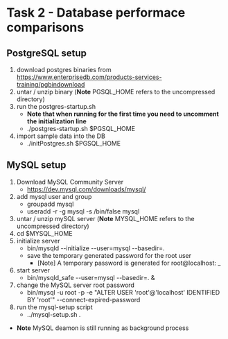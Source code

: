 
# Task 2 - Database performace comparisons

## PostgreSQL setup
1. download postgres binaries from https://www.enterprisedb.com/products-services-training/pgbindownload
1. untar / unzip binary (**Note** PGSQL_HOME refers to the uncompressed
   directory)
1. run the postgres-startup.sh
    * **Note that when running for the first time you need to uncomment the initialization line**
    * ./postgres-startup.sh $PGSQL_HOME
1. import sample data into the DB
    * ./initPostgres.sh $PGSQL_HOME

## MySQL setup
1. Download MySQL Community Server
    * https://dev.mysql.com/downloads/mysql/
1. add mysql user and group
    * groupadd mysql
    * useradd -r -g mysql -s /bin/false mysql
1. untar / unzip mySQL server (**Note** MYSQL_HOME refers to the uncompressed
   directory)
1. cd $MYSQL_HOME
1. initialize server
    * bin/mysqld --initialize --user=mysql --basedir=. 
    * save the temporary generated password for the root user
        * [Note] A temporary password is generated for root@localhost: _
1. start server
    * bin/mysqld_safe --user=mysql --basedir=. &
1. change the MySQL server root password
    * bin/mysql -u root -p -e "ALTER USER 'root'@'localhost' IDENTIFIED BY 'root'" --connect-expired-password 
1. run the mysql-setup script
    * ../mysql-setup.sh .

* **Note** MySQL deamon is still running as background process



